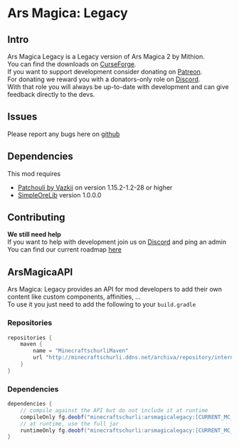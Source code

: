 # Ars Magica: Legacy
## Intro
Ars Magica Legacy is a Legacy version of Ars Magica 2 by Mithion.  
You can find the downloads on [CurseForge](https://www.curseforge.com/minecraft/mc-mods/ars-magica-legacy).  
If you want to support development consider donating on [Patreon](https://www.patreon.com/minecraftschurli).  
For donating we reward you with a donators-only role on [Discord](https://discord.gg/tzgtYHB).  
With that role you will always be up-to-date with development and can give feedback directly to the devs.

## Issues
Please report any bugs here on [github](https://github.com/Minecraftschurli/ArsMagicaLegacy/issues)  

## Dependencies
This mod requires 
- [Patchouli by Vazkii](https://www.curseforge.com/minecraft/mc-mods/patchouli) on version 1.15.2-1.2-28 or higher
- [SimpleOreLib](https://www.curseforge.com/minecraft/mc-mods/simpleorelib) version 1.0.0.0

## Contributing
**We still need help**  
If you want to help with development join us on [Discord](https://discord.gg/tzgtYHB) and ping an admin  
You can find our current roadmap [here](ROADMAP.md)

## ArsMagicaAPI
Ars Magica: Legacy provides an API for mod developers to add their own content like custom components, affinities, ...  
To use it you just need to add the following to your `build.gradle`
### Repositories
```gradle
repositories {
    maven {
        name = "MinecraftschurliMaven"
        url "http://minecraftschurli.ddns.net/archiva/repository/internal/"
    }
}
```

### Dependencies
```gradle
dependencies {
    // compile against the API but do not include it at runtime
    compileOnly fg.deobf("minecraftschurli:arsmagicalegacy:[CURRENT_MC_VERSION]-[CURRENT_ARSMAGICA_VERSION]:api")
    // at runtime, use the full jar
    runtimeOnly fg.deobf("minecraftschurli:arsmagicalegacy:[CURRENT_MC_VERSION]-[CURRENT_ARSMAGICA_VERSION]")
}
```
